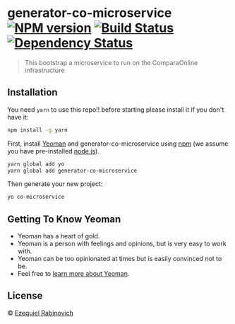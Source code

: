 # generator-co-microservice [![NPM version][npm-image]][npm-url] [![Build Status][travis-image]][travis-url] [![Dependency Status][daviddm-image]][daviddm-url]
> This bootstrap a microservice to run on the ComparaOnline infrastructure

## Installation

You need `yarn` to use this repo!! before starting please install it if you don't have it:
```bash
npm install -g yarn
```

First, install [Yeoman](http://yeoman.io) and generator-co-microservice using [npm](https://www.npmjs.com/) (we assume you have pre-installed [node.js](https://nodejs.org/)).

```bash
yarn global add yo
yarn global add generator-co-microservice
```

Then generate your new project:

```bash
yo co-microservice
```

## Getting To Know Yeoman

 * Yeoman has a heart of gold.
 * Yeoman is a person with feelings and opinions, but is very easy to work with.
 * Yeoman can be too opinionated at times but is easily convinced not to be.
 * Feel free to [learn more about Yeoman](http://yeoman.io/).

## License

 © [Ezequiel Rabinovich]()


[npm-image]: https://badge.fury.io/js/generator-co-microservice.svg
[npm-url]: https://npmjs.org/package/generator-co-microservice
[travis-image]: https://travis-ci.org/comparaonline/generator-co-microservice.svg?branch=master
[travis-url]: https://travis-ci.org/comparaonline/generator-co-microservice
[daviddm-image]: https://david-dm.org/comparaonline/generator-co-microservice.svg?theme=shields.io
[daviddm-url]: https://david-dm.org/comparaonline/generator-co-microservice
